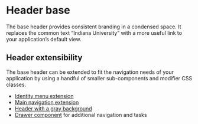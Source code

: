 # Header base
The base header provides consistent branding in a condensed space. It replaces the common text “Indiana University” with a more useful link to your application’s default view.

## Header extensibility
The base header can be extended to fit the navigation needs of your application by using a handful of smaller sub-components and modifier CSS classes.

- [Identity menu extension](./header--id-menu)
- [Main navigation extension](./header--main-nav)
- [Header with a gray background](./header--gray-background)
- [Drawer component](./header--desktop-drawer) for additional navigation and tasks
